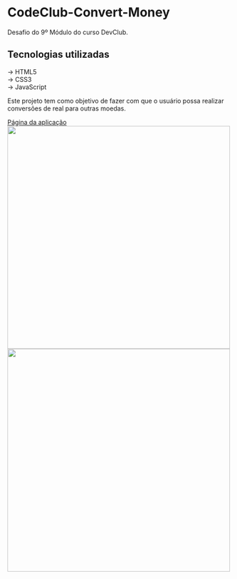 
   # CodeClub-Convert-Money

   Desafio do 9º Módulo do curso DevClub.

   ## Tecnologias utilizadas
    
   -> HTML5 
   <br>
   -> CSS3
   <br>
   -> JavaScript
    

   <p>Este projeto tem como objetivo de fazer com que o usuário possa realizar conversões de real para outras moedas.</p>
 <a href="http://hercules1997.github.io/CodeClub-Convert-Money/" target="_blank" rel="noopener noreferrer">Página da aplicação</a>
<div>
    <img width="500"
        src="https://user-images.githubusercontent.com/109186074/205403702-2fcaaa25-1f25-4893-acad-e7406d81ca23.png"
        alt="">
    <img width="500"
        src="https://user-images.githubusercontent.com/109186074/205403739-17a28c81-832b-40ac-8bd0-b8cda01cf06d.png"
        alt="">
</div>


